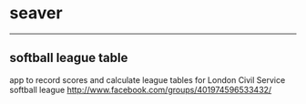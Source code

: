 # seaver
---

## softball league table

app to record scores and calculate league tables for London Civil Service softball league
http://www.facebook.com/groups/401974596533432/

